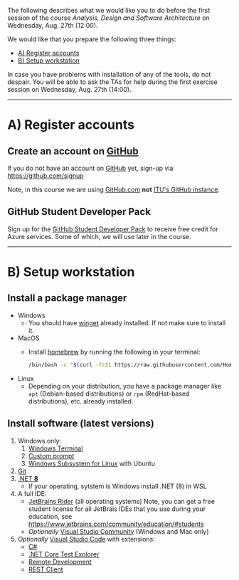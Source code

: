 The following describes what we would like you to do before the first session of the course _Analysis, Design and Software Architecture_ on Wednesday, Aug. 27th (12:00).

We would like that you prepare the following three things:

  * [A) Register accounts](#A-register-accounts)
  * [B) Setup workstation](#B-setup-workstation)

In case you have problems with installation of any of the tools, do not despair.
You will be able to ask the TAs for help during the first exercise session on Wednesday, Aug. 27th (14:00).

-------------------------------------------------------------------------------


# A) Register accounts

## Create an account on [GitHub](https://github.com)

If you do not have an account on [GitHub](https://github.com) yet, sign-up via https://github.com/signup

Note, in this course we are using [GitHub.com](https://github.com) **not** [ITU's GitHub instance](https://github.itu.dk/).


## GitHub Student Developer Pack

Sign up for the [GitHub Student Developer Pack](https://education.github.com/experiences/virtual_event_kit) to receive free credit for Azure services.
Some of which, we will use later in the course.


--------------------------------------------------------------------------------

# B) Setup workstation

## Install a package manager

- Windows
  - You should have [winget](https://docs.microsoft.com/en-us/windows/package-manager/winget/) already installed. If not make sure to install it.
- MacOS
  - Install [homebrew](https://brew.sh/) by running the following in your terminal:

    ```bash
    /bin/bash -c "$(curl -fsSL https://raw.githubusercontent.com/Homebrew/install/HEAD/install.sh)"
    ```
- Linux
  - Depending on your distribution, you have a package manager like `apt` (Debian-based distributions) or `rpm` (RedHat-based distributions), etc. already installed.

## Install software (latest versions)

1. Windows only:
    1. [Windows Terminal](https://docs.microsoft.com/en-us/windows/terminal/)
    2. [Custom prompt](https://docs.microsoft.com/en-us/windows/terminal/tutorials/custom-prompt-setup)
    3. [Windows Subsystem for Linux](https://docs.microsoft.com/en-us/windows/wsl/) with Ubuntu
2. [Git](https://git-scm.com/downloads)
3. [.NET **8**](https://dotnet.microsoft.com/en-us/download/dotnet/8.0)
    - If your operating, sytstem is Windows install .NET (8) in WSL
4. A full IDE:
    - [JetBrains Rider](https://www.jetbrains.com/rider/) (all operating systems) Note, you can get a free student license for all JetBrais IDEs that you use during your education, see <https://www.jetbrains.com/community/education/#students>
    - *Optionally* [Visual Studio Community](https://visualstudio.microsoft.com/downloads/) (Windows and Mac only)
5. *Optionally* [Visual Studio Code](https://code.visualstudio.com/Download) with extensions:
    - [C#](https://marketplace.visualstudio.com/items?itemName=ms-dotnettools.csharp)
    - [.NET Core Test Explorer](https://marketplace.visualstudio.com/items?itemName=formulahendry.dotnet-test-explorer)
    - [Remote Development](https://marketplace.visualstudio.com/items?itemName=ms-vscode-remote.vscode-remote-extensionpack)
    - [REST Client](https://marketplace.visualstudio.com/items?itemName=humao.rest-client)
